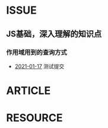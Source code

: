 # ISSUE

## JS基础，深入理解的知识点

### 作用域用到的查询方式
- [2021-01-17](https://github.com/sworlife/DSHUI/issues/5)
测试提交
# ARTICLE

# RESOURCE